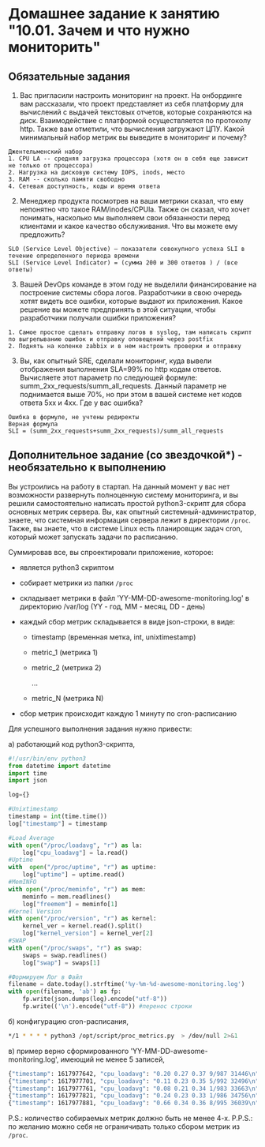 # Домашнее задание к занятию "10.01. Зачем и что нужно мониторить"

## Обязательные задания

1. Вас пригласили настроить мониторинг на проект. На онбординге вам рассказали, что проект представляет из себя
   платформу для вычислений с выдачей текстовых отчетов, которые сохраняются на диск. Взаимодействие с платформой
   осуществляется по протоколу http. Также вам отметили, что вычисления загружают ЦПУ. Какой минимальный набор метрик вы
   выведите в мониторинг и почему?
```aidl
Джентельменский набор
1. CPU LA -- средняя загрузка процессора (хотя он в себя еще зависит не только от процессора)
2. Нагрузка на дисковую систему IOPS, inods, место
3. RAM -- сколько памяти свободно
4. Сетевая доступность, коды и время ответа
```

2. Менеджер продукта посмотрев на ваши метрики сказал, что ему непонятно что такое RAM/inodes/CPUla. Также он сказал,
   что хочет понимать, насколько мы выполняем свои обязанности перед клиентами и какое качество обслуживания. Что вы
   можете ему предложить?
```aidl
SLO (Service Level Objective) — показатели совокупного успеха SLI в течение определенного периода времени
SLI (Service Level Indicator) = (сумма 200 и 300 ответов ) / (все ответы)
```

3. Вашей DevOps команде в этом году не выделили финансирование на построение системы сбора логов. Разработчики в свою
   очередь хотят видеть все ошибки, которые выдают их приложения. Какое решение вы можете предпринять в этой ситуации,
   чтобы разработчики получали ошибки приложения?
```aidl
1. Самое простое сделать отправку логов в syslog, там написать скрипт по выгрепыванию ошибок и отправку оповещений через postfix
2. Поднять на коленке zabbix и в нем настроить проверки и отправку
```

3. Вы, как опытный SRE, сделали мониторинг, куда вывели отображения выполнения SLA=99% по http кодам ответов.
   Вычисляете этот параметр по следующей формуле: summ_2xx_requests/summ_all_requests. Данный параметр не поднимается выше
   70%, но при этом в вашей системе нет кодов ответа 5xx и 4xx. Где у вас ошибка?
```aidl
Ошибка в формуле, не учтены редиректы 
Верная формула 
SLI = (summ_2xx_requests+summ_2xx_requests)/summ_all_requests

```

## Дополнительное задание (со звездочкой*) - необязательно к выполнению

Вы устроились на работу в стартап. На данный момент у вас нет возможности развернуть полноценную систему
мониторинга, и вы решили самостоятельно написать простой python3-скрипт для сбора основных метрик сервера. Вы, как
опытный системный-администратор, знаете, что системная информация сервера лежит в директории `/proc`.
Также, вы знаете, что в системе Linux есть  планировщик задач cron, который может запускать задачи по расписанию.

Суммировав все, вы спроектировали приложение, которое:
- является python3 скриптом
- собирает метрики из папки `/proc`
- складывает метрики в файл 'YY-MM-DD-awesome-monitoring.log' в директорию /var/log
  (YY - год, MM - месяц, DD - день)
- каждый сбор метрик складывается в виде json-строки, в виде:
  + timestamp (временная метка, int, unixtimestamp)
  + metric_1 (метрика 1)
  + metric_2 (метрика 2)

    ...

  + metric_N (метрика N)

- сбор метрик происходит каждую 1 минуту по cron-расписанию

Для успешного выполнения задания нужно привести:

а) работающий код python3-скрипта,

```python
#!/usr/bin/env python3
from datetime import datetime
import time
import json

log={}

#Unixtimestamp
timestamp = int(time.time())
log["timestamp"] = timestamp

#Load Average
with open("/proc/loadavg", "r") as la:
    log["cpu_loadavg"] = la.read()
#Uptime
with  open("/proc/uptime", "r") as uptime:
    log["uptime"] = uptime.read()
#MemINFO
with open("/proc/meminfo", "r") as mem:
    meminfo = mem.readlines()
    log["freemem"] = meminfo[1]
#Kernel Version
with open("/proc/version", "r") as kernel:
    kernel_ver = kernel.read().split()
    log["kernel_version"] = kernel_ver[2]
#SWAP
with open("/proc/swaps", "r") as swap:
    swaps = swap.readlines()
    log["swap"] = swaps[1]

#Формируем Лог в Файл
filename = date.today().strftime('%y-%m-%d-awesome-monitoring.log')
with open(filename, 'ab') as fp:
    fp.write(json.dumps(log).encode("utf-8"))
    fp.write(('\n').encode("utf-8")) #перенос строки
```

б) конфигурацию cron-расписания,
```bash
*/1 * * * * python3 /opt/script/proc_metrics.py  > /dev/null 2>&1
```

в) пример верно сформированного 'YY-MM-DD-awesome-monitoring.log', имеющий не менее 5 записей,
```bash
{"timestamp": 1617977642, "cpu_loadavg": "0.20 0.27 0.37 9/987 31446\n", "uptime": "603382.43 248673.45\n", "freemem": "MemFree:          449376 kB\n", "kernel_version": "3.10.0-1160.15.2.el7.x86_64", "swap": "/dev/dm-1partition\t4194300\t61544\t-2\n"}
{"timestamp": 1617977701, "cpu_loadavg": "0.11 0.23 0.35 5/992 32496\n", "uptime": "603441.62 248780.41\n", "freemem": "MemFree:          441364 kB\n", "kernel_version": "3.10.0-1160.15.2.el7.x86_64", "swap": "/dev/dm-1partition\t4194300\t61544\t-2\n"}
{"timestamp": 1617977761, "cpu_loadavg": "0.08 0.21 0.34 1/983 33663\n", "uptime": "603501.98 248889.17\n", "freemem": "MemFree:          440516 kB\n", "kernel_version": "3.10.0-1160.15.2.el7.x86_64", "swap": "/dev/dm-1partition\t4194300\t61544\t-2\n"}
{"timestamp": 1617977821, "cpu_loadavg": "0.24 0.23 0.33 1/986 34756\n", "uptime": "603562.09 248997.66\n", "freemem": "MemFree:          435260 kB\n", "kernel_version": "3.10.0-1160.15.2.el7.x86_64", "swap": "/dev/dm-1partition\t4194300\t61544\t-2\n"}
{"timestamp": 1617977881, "cpu_loadavg": "0.66 0.34 0.36 8/995 36039\n", "uptime": "603622.18 249105.04\n", "freemem": "MemFree:          427632 kB\n", "kernel_version": "3.10.0-1160.15.2.el7.x86_64", "swap": "/dev/dm-1partition\t4194300\t61544\t-2\n"}
```

P.S.: количество собираемых метрик должно быть не менее 4-х.
P.P.S.: по желанию можно себя не ограничивать только сбором метрик из `/proc`.
